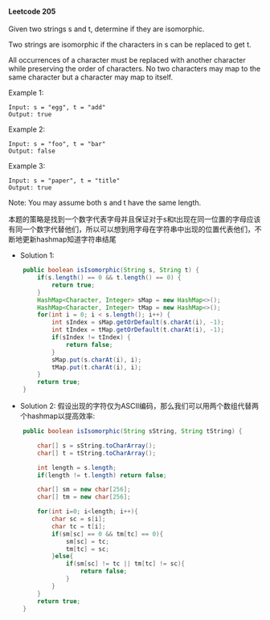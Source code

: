 #### Leetcode 205

Given two strings s and t, determine if they are isomorphic.

Two strings are isomorphic if the characters in s can be replaced to get t.

All occurrences of a character must be replaced with another character while preserving the order of characters. No two characters may map to the same character but a character may map to itself.

Example 1:

```
Input: s = "egg", t = "add"
Output: true
```

Example 2:

```
Input: s = "foo", t = "bar"
Output: false
```

Example 3:

```
Input: s = "paper", t = "title"
Output: true
```

Note:
You may assume both s and t have the same length.

本题的策略是找到一个数字代表字母并且保证对于s和t出现在同一位置的字母应该有同一个数字代替他们，所以可以想到用字母在字符串中出现的位置代表他们，不断地更新hashmap知道字符串结尾

- Solution 1:

```java
    public boolean isIsomorphic(String s, String t) {
        if(s.length() == 0 && t.length() == 0) {
            return true;
        }
        HashMap<Character, Integer> sMap = new HashMap<>();
        HashMap<Character, Integer> tMap = new HashMap<>();
        for(int i = 0; i < s.length(); i++) {
            int sIndex = sMap.getOrDefault(s.charAt(i), -1);
            int tIndex = tMap.getOrDefault(t.charAt(i), -1);
            if(sIndex != tIndex) {
                return false;
            }
            sMap.put(s.charAt(i), i);
            tMap.put(t.charAt(i), i);
        }
        return true;
    }
```

- Solution 2:
假设出现的字符仅为ASCII编码，那么我们可以用两个数组代替两个hashmap以提高效率:

```java
    public boolean isIsomorphic(String sString, String tString) {

        char[] s = sString.toCharArray();
        char[] t = tString.toCharArray();

        int length = s.length;
        if(length != t.length) return false;

        char[] sm = new char[256];
        char[] tm = new char[256];

        for(int i=0; i<length; i++){
            char sc = s[i];
            char tc = t[i];
            if(sm[sc] == 0 && tm[tc] == 0){
                sm[sc] = tc;
                tm[tc] = sc;
            }else{
                if(sm[sc] != tc || tm[tc] != sc){
                    return false;
                }
            }
        }
        return true;
    }
```

